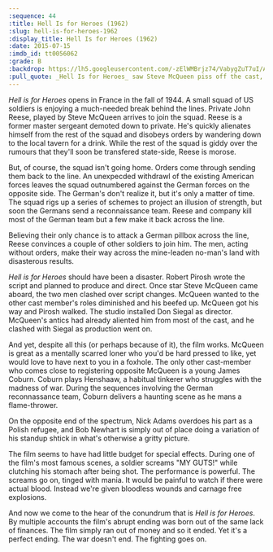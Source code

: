 ```yaml
---
:sequence: 44
:title: Hell Is for Heroes (1962)
:slug: hell-is-for-heroes-1962
:display_title: Hell Is for Heroes (1962)
:date: 2015-07-15
:imdb_id: tt0056062
:grade: B
:backdrop: https://lh5.googleusercontent.com/-zElWMBrjz74/VabygZuT7uI/AAAAAAAAC3o/5M9XI1OPCxk/w1000-rj/hell-is-for-heroes-1962.jpg
:pull_quote: _Hell Is for Heroes_ saw Steve McQueen piss off the cast, crew and studio, yet still make a good movie.
---
```

_Hell is for Heroes_ opens in France in the fall of 1944. A small squad of US soldiers is enjoying a much-needed break behind the lines. Private John Reese, played by Steve McQueen arrives to join the squad. Reese is a former master sergeant demoted down to private. He's quickly alienates himself from the rest of the squad and disobeys orders by wandering down to the local tavern for a drink. While the rest of the squad is giddy over the rumours that they'll soon be transfered state-side, Reese is morose.

But, of course, the squad isn't going home. Orders come through sending them back to the line. An unexpecded withdrawl of the existing American forces leaves the squad outnumbered against the German forces on the opposite side. The German's don't realize it, but it's only a matter of time. The squad rigs up a series of schemes to project an illusion of strength, but soon the Germans send a reconnaissance team. Reese and company kill most of the German team but a few make it back across the line.

Believing their only chance is to attack a German pillbox across the line, Reese convinces a couple of other soldiers to join him. The men, acting without orders, make their way across the mine-leaden no-man's land with disasterous results.

_Hell is for Heroes_ should have been a disaster. Robert Pirosh wrote the script and planned to produce and direct. Once star Steve McQueen came aboard, the two men clashed over script changes. McQueen wanted to the other cast member's roles diminished and his beefed up. McQueen got his way and Pirosh walked. The studio installed Don Siegal as director. McQueen's antics had already aliented him from most of the cast, and he clashed with Siegal as production went on.

And yet, despite all this (or perhaps because of it), the film works. McQueen is great as a mentally scarred loner who you'd be hard pressed to like, yet would love to have next to you in a foxhole. The only other cast-member who comes close to registering opposite McQueen is a young James Coburn. Coburn plays Henshaaw, a habitual tinkerer who struggles with the madness of war. During the sequences involving the German reconnassance team, Coburn delivers a haunting scene as he mans a flame-thrower.


On the opposite end of the spectrum, Nick Adams overdoes his part as a Polish refugee, and Bob Newhart is simply out of place doing a variation of his standup shtick in what's otherwise a gritty picture.

The film seems to have had little budget for special effects. During one of the film's most famous scenes, a soldier screams "MY GUTS!" while clutching his stomach after being shot. The performance is powerful. The screams go on, tinged with mania. It would be painful to watch if there were actual blood. Instead we're given bloodless wounds and carnage free explosions.

And now we come to the hear of the conundrum that is _Hell is for Heroes_. By multiple accounts the film's abrupt ending was born out of the same lack of finances. The film simply ran out of money and so it ended. Yet it's a perfect ending. The war doesn't end. The fighting goes on.
